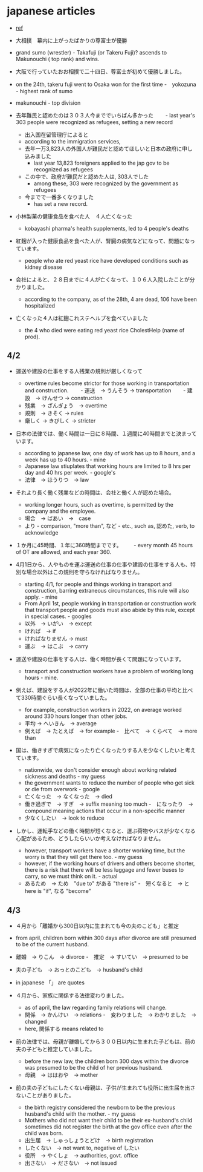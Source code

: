# japanese articles

- [ref](https://www3.nhk.or.jp/news/easy/)

- 大相撲　幕内に上がったばかりの尊富士が優勝
 - grand sumo (wrestler) - Takafuji (or Takeru Fuji)? ascends to Makunouchi ( top rank) and wins.
  - 大阪で行っていたおお相撲で二十四日、尊富士が初めて優勝しました。
  - on the 24th, takeru fuji went to Osaka won for the first time
  -　yokozuna - highest rank of sumo
  - makunouchi - top division

- 去年難民と認めたのは３０３人今まででいちばん多かった
　　- last year's 303 people were recognized as refugees, setting a new record
   - 出入国在留管理庁によると
   - according to the immigration services,
   - 去年一万3,823人の外国人が難民だと認めてほしいと日本の政府に申し込みました
     - last year 13,823 foreigners applied to the jap gov to be recognized as refugees
   - この中で、政府が難民だと認めた人は, 303人でした
     - among these, 303 were recognized by the government as refugees
    - 今までで一番多くなりました
      - has set a new record.

- 小林製薬の健康食品を食べた人　４人亡くなった
  - kobayashi pharma's health supplements, led to 4 people's deaths
- 紅麹が入った健康食品を食べた人が、腎臓の病気などになって、問題になっています。
  - people who ate red yeast rice have developed conditions such as kidney disease
- 会社によると、２８日までに４人が亡くなって、１０６人入院したことが分かりました。
  - according to the company, as of the 28th, 4 are dead, 106 have been hospitalized
- 亡くなった４人は紅麹これステヘルプを食べていました
  - the 4 who died were eating red yeast rice CholestHelp (name of prod).

## 4/2

- 運送や建設の仕事をする人残業の規則が厳しくなって
  - overtime rules become strictor for those working in transportation and construction.
　　- 運送　→ うんそう → transportation
　　- 建設　→ けんせつ → construction
   - 残業　→ ざんぎょう　→ overtime
   - 規則　→ きそく → rules
   - 厳しく → きびしく → stricter

- 日本の法律では、働く時間は一日に８時間、１週間に40時間までと決まっています。
  - according to japanese law, one day of work has up to 8 hours, and a week has up to 40 hours. - mine
  - Japanese law stiuplates that working hours are limited to 8 hrs per day and 40 hrs per week. - google's
  - 法律　→ ほうりつ　→ law

- それより長く働く残業などの時間は、会社と働く人が認めた場合。
  - working longer hours, such as overtime, is permitted by the company and the employee.
  - 場合　→ ばあい　→　case
  - より - comparison, "more than", など - etc., such as, 認めた, verb, to acknowledge

- １か月に45時間、１年に360時間までです。
　　- every month 45 hours of OT are allowed, and each year 360.

- 4月1日から、人やものを運ぶ運送の仕事の仕事や建設の仕事をする人も、特別な場合以外はこの規則を守らなければなりません。
  - starting 4/1, for people and things working in transport and construction, barring extraneous circumstances, this rule will also apply. - mine
  - From April 1st, people working in transportation or construction work that transport people and goods must also abide by this rule, except in special cases. - googles
  - 以外　→ いがい　→ except
  - ければ　→ if
  - ければなりません → must
  - 運ぶ　→ はこぶ　→ carry

- 運送や建設の仕事をする人は、働く時間が長くて問題になっています。
  - transport and construction workers have a problem of working long hours - mine.

- 例えば、建設をする人が2022年に働いた時間は、全部の仕事の平均と比べて330時間ぐらい長くなっていました。
  - for example, construction workers in 2022, on average worked around 330 hours longer than other jobs.
  - 平均 → へいきん　→ average
  - 例えば　→ たとえば　→ for example
  -　比べて　→ くらべて　→ more than

- 国は、働きすぎで病気になったり亡くなったりする人を少なくしたいと考えています。
  - nationwide, we don't consider enough about working related sickness and deaths - my guess
  - the government wants to reduce the number of people who get sick or die from overwork - google
  - 亡くなった　→ なくなった　→ died
  - 働き過ぎで　→ すぎ　→ suffix meaning too much
  -　になったり　→ compound meaning actions that occur in a non-specific manner
  - 少なくしたい　→ look to reduce

- しかし、運転手などの働く時間が短くなると、運ぶ荷物やバスが少なくなる心配があるため、どうしたらいいか考えなければなりません。
  - however, transport workers have a shorter working time, but the worry is that they will get there too. - my guess
  - however, if the working hours of drivers and others become shorter, there is a risk that there will be less luggage and fewer buses to carry, so we must think on it. - actual
  - あるため　→ ため　"due to" がある "there is"
  -　短くなると　→ と　here is "if", なる "become"

## 4/3
- ４月から「離婚から300日以内に生まれても今の夫のこども」と推定
 - from april, children born within 300 days after divorce are still presumed to be of the current husband.
 - 離婚　→ りこん　→ divorce
 -　推定　→ すいてい　→ presumed to be
 - 夫の子ども　→ おっとのこども　→ husband's child
 - in japanese 「」 are quotes

- ４月から、家族に関係する法律変わりました。
  - as of april, the law regarding family relations will change.
  - 関係　→ かんけい　→ relations
  -　変わりました　→ わかりました　→ changed
  - here, 関係する means related to

- 前の法律では、母親が離婚してから３００日以内に生まれた子どもは、前の夫の子どもと推定していました。
  - before the new law, the children born 300 days within the divorce was presumed to be the child of her previous husband.
  - 母親　→ ははおや　→ mother

- 前の夫の子どもにしたくない母親は、子供が生まれても役所に出生届を出さないことがありました。
  - the birth registry considered the newborn to be the previous husband's child with the mother. - my guess
  - Mothers who did not want their child to be their ex-husband's child sometimes did not register the birth at the gov office even after the child was born.
  - 出生届　→ しゅっしょうとどけ　→ birth registration
  - したくない　→ not want to, negative of したい
  - 役所　→ やくしょ　→ authorities, govt. office
  - 出さない　→ ださない　→ not issued